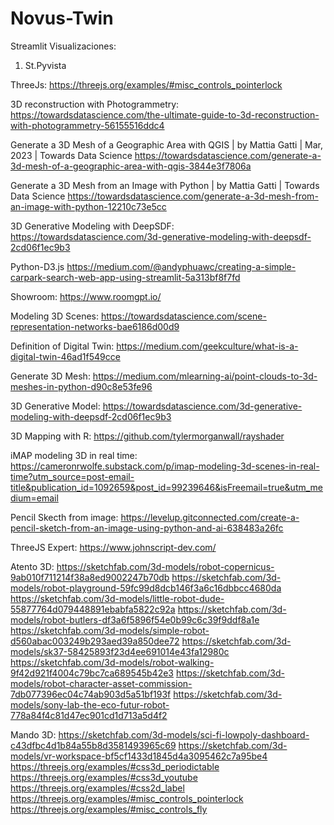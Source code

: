 # Novus-Twin

Streamlit Visualizaciones:
1) St.Pyvista


ThreeJs:
https://threejs.org/examples/#misc_controls_pointerlock

3D reconstruction with Photogrammetry:
https://towardsdatascience.com/the-ultimate-guide-to-3d-reconstruction-with-photogrammetry-56155516ddc4

Generate a 3D Mesh of a Geographic Area with QGIS | by Mattia Gatti | Mar, 2023 | Towards Data Science
https://towardsdatascience.com/generate-a-3d-mesh-of-a-geographic-area-with-qgis-3844e3f7806a

Generate a 3D Mesh from an Image with Python | by Mattia Gatti | Towards Data Science
https://towardsdatascience.com/generate-a-3d-mesh-from-an-image-with-python-12210c73e5cc

3D Generative Modeling with DeepSDF:
https://towardsdatascience.com/3d-generative-modeling-with-deepsdf-2cd06f1ec9b3

Python-D3.js
https://medium.com/@andyphuawc/creating-a-simple-carpark-search-web-app-using-streamlit-5a313bf8f7fd

Showroom:
https://www.roomgpt.io/

Modeling 3D Scenes:
https://towardsdatascience.com/scene-representation-networks-bae6186d00d9

Definition of Digital Twin:
https://medium.com/geekculture/what-is-a-digital-twin-46ad1f549cce

Generate 3D Mesh:
https://medium.com/mlearning-ai/point-clouds-to-3d-meshes-in-python-d90c8e53fe96

3D Generative Model:
https://towardsdatascience.com/3d-generative-modeling-with-deepsdf-2cd06f1ec9b3

3D Mapping with R:
https://github.com/tylermorganwall/rayshader

iMAP modeling 3D in real time:
https://cameronrwolfe.substack.com/p/imap-modeling-3d-scenes-in-real-time?utm_source=post-email-title&publication_id=1092659&post_id=99239646&isFreemail=true&utm_medium=email

Pencil Skecth from image:
https://levelup.gitconnected.com/create-a-pencil-sketch-from-an-image-using-python-and-ai-638483a26fc

ThreeJS Expert:
https://www.johnscript-dev.com/


Atento 3D:
https://sketchfab.com/3d-models/robot-copernicus-9ab010f711214f38a8ed9002247b70db
https://sketchfab.com/3d-models/robot-playground-59fc99d8dcb146f3a6c16dbbcc4680da
https://sketchfab.com/3d-models/little-robot-dude-55877764d079448891ebabfa5822c92a
https://sketchfab.com/3d-models/robot-butlers-df3a6f5896f54e0b99c6c39f9ddf8a1e
https://sketchfab.com/3d-models/simple-robot-d560abac003249b293aed39a850dee72
https://sketchfab.com/3d-models/sk37-58425893f23d4ee691014e43fa12980c
https://sketchfab.com/3d-models/robot-walking-9f42d921f4004c79bc7ca689545b42e3
https://sketchfab.com/3d-models/robot-character-asset-commission-7db077396ec04c74ab903d5a51bf193f
https://sketchfab.com/3d-models/sony-lab-the-eco-futur-robot-778a84f4c81d47ec901cd1d713a5d4f2


Mando 3D:
https://sketchfab.com/3d-models/sci-fi-lowpoly-dashboard-c43dfbc4d1b84a55b8d3581493965c69
https://sketchfab.com/3d-models/vr-workspace-bf5cf1433d1845d4a3095462c7a95be4
https://threejs.org/examples/#css3d_periodictable
https://threejs.org/examples/#css3d_youtube
https://threejs.org/examples/#css2d_label
https://threejs.org/examples/#misc_controls_pointerlock
https://threejs.org/examples/#misc_controls_fly






